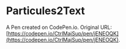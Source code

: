 # Particules2Text

A Pen created on CodePen.io. Original URL: [https://codepen.io/CtrlMajSup/pen/jENEOQK](https://codepen.io/CtrlMajSup/pen/jENEOQK).

